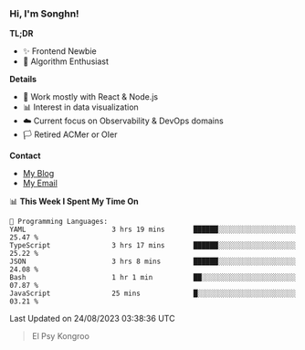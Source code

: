 ### Hi, I'm Songhn!

**TL;DR**

- ✨ Frontend Newbie
- 🎈 Algorithm Enthusiast

**Details**

- 🎯 Work mostly with React & Node.js
- 📊 Interest in data visualization
- ☁️ Current focus on Observability & DevOps domains
- 🏳️ Retired ACMer or OIer

**Contact**
- [My Blog](https://blog.songhn.com)
- [My Email](mailto:songhn233@gmail.com)

<!--START_SECTION:waka-->
📊 **This Week I Spent My Time On** 

```text
💬 Programming Languages: 
YAML                     3 hrs 19 mins       ██████░░░░░░░░░░░░░░░░░░░   25.47 % 
TypeScript               3 hrs 17 mins       ██████░░░░░░░░░░░░░░░░░░░   25.22 % 
JSON                     3 hrs 8 mins        ██████░░░░░░░░░░░░░░░░░░░   24.08 % 
Bash                     1 hr 1 min          ██░░░░░░░░░░░░░░░░░░░░░░░   07.87 % 
JavaScript               25 mins             █░░░░░░░░░░░░░░░░░░░░░░░░   03.21 % 
```


 Last Updated on 24/08/2023 03:38:36 UTC
<!--END_SECTION:waka-->

> El Psy Kongroo
